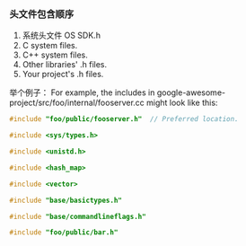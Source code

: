 ### 头文件包含顺序
1. 系统头文件 OS SDK.h 
2. C system files. 
3. C++ system files.
4. Other libraries' .h files.
5. Your project's .h files.


举个例子：
For example, the includes in google-awesome-project/src/foo/internal/fooserver.cc might look like this:
```cpp
#include "foo/public/fooserver.h"  // Preferred location.

#include <sys/types.h>

#include <unistd.h>

#include <hash_map>

#include <vector>

#include "base/basictypes.h"

#include "base/commandlineflags.h"

#include "foo/public/bar.h"
```
